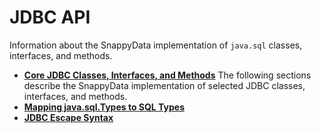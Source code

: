 # JDBC API

Information about the SnappyData implementation of `java.sql` classes, interfaces, and methods.

-   **[Core JDBC Classes, Interfaces, and Methods](../../reference/jdbc/jdbc-class-list.html)**
    The following sections describe the SnappyData implementation of selected JDBC classes, interfaces, and methods.
-   **[Mapping java.sql.Types to SQL Types](../../reference/jdbc/mapping-types.html)**
-   **[JDBC Escape Syntax](../../reference/jdbc/rrefjdbc1020262.html)**


